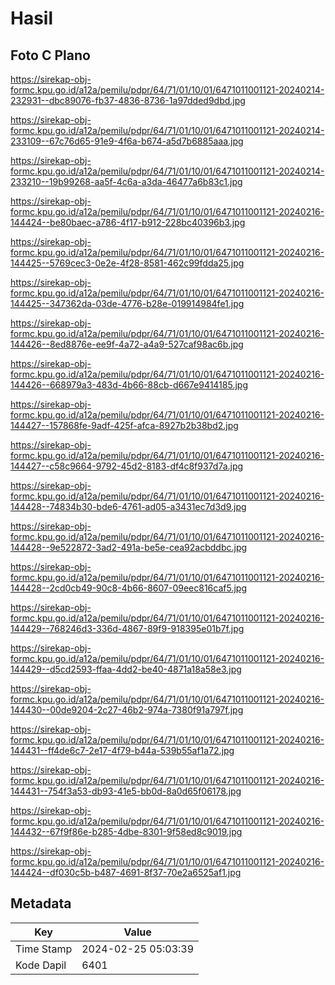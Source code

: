 # Hasil

## Foto C Plano

https://sirekap-obj-formc.kpu.go.id/a12a/pemilu/pdpr/64/71/01/10/01/6471011001121-20240214-232931--dbc89076-fb37-4836-8736-1a97dded9dbd.jpg

https://sirekap-obj-formc.kpu.go.id/a12a/pemilu/pdpr/64/71/01/10/01/6471011001121-20240214-233109--67c76d65-91e9-4f6a-b674-a5d7b6885aaa.jpg

https://sirekap-obj-formc.kpu.go.id/a12a/pemilu/pdpr/64/71/01/10/01/6471011001121-20240214-233210--19b99268-aa5f-4c6a-a3da-46477a6b83c1.jpg

https://sirekap-obj-formc.kpu.go.id/a12a/pemilu/pdpr/64/71/01/10/01/6471011001121-20240216-144424--be80baec-a786-4f17-b912-228bc40396b3.jpg

https://sirekap-obj-formc.kpu.go.id/a12a/pemilu/pdpr/64/71/01/10/01/6471011001121-20240216-144425--5769cec3-0e2e-4f28-8581-462c99fdda25.jpg

https://sirekap-obj-formc.kpu.go.id/a12a/pemilu/pdpr/64/71/01/10/01/6471011001121-20240216-144425--347362da-03de-4776-b28e-019914984fe1.jpg

https://sirekap-obj-formc.kpu.go.id/a12a/pemilu/pdpr/64/71/01/10/01/6471011001121-20240216-144426--8ed8876e-ee9f-4a72-a4a9-527caf98ac6b.jpg

https://sirekap-obj-formc.kpu.go.id/a12a/pemilu/pdpr/64/71/01/10/01/6471011001121-20240216-144426--668979a3-483d-4b66-88cb-d667e9414185.jpg

https://sirekap-obj-formc.kpu.go.id/a12a/pemilu/pdpr/64/71/01/10/01/6471011001121-20240216-144427--157868fe-9adf-425f-afca-8927b2b38bd2.jpg

https://sirekap-obj-formc.kpu.go.id/a12a/pemilu/pdpr/64/71/01/10/01/6471011001121-20240216-144427--c58c9664-9792-45d2-8183-df4c8f937d7a.jpg

https://sirekap-obj-formc.kpu.go.id/a12a/pemilu/pdpr/64/71/01/10/01/6471011001121-20240216-144428--74834b30-bde6-4761-ad05-a3431ec7d3d9.jpg

https://sirekap-obj-formc.kpu.go.id/a12a/pemilu/pdpr/64/71/01/10/01/6471011001121-20240216-144428--9e522872-3ad2-491a-be5e-cea92acbddbc.jpg

https://sirekap-obj-formc.kpu.go.id/a12a/pemilu/pdpr/64/71/01/10/01/6471011001121-20240216-144428--2cd0cb49-90c8-4b66-8607-09eec816caf5.jpg

https://sirekap-obj-formc.kpu.go.id/a12a/pemilu/pdpr/64/71/01/10/01/6471011001121-20240216-144429--768246d3-336d-4867-89f9-918395e01b7f.jpg

https://sirekap-obj-formc.kpu.go.id/a12a/pemilu/pdpr/64/71/01/10/01/6471011001121-20240216-144429--d5cd2593-ffaa-4dd2-be40-4871a18a58e3.jpg

https://sirekap-obj-formc.kpu.go.id/a12a/pemilu/pdpr/64/71/01/10/01/6471011001121-20240216-144430--00de9204-2c27-46b2-974a-7380f91a797f.jpg

https://sirekap-obj-formc.kpu.go.id/a12a/pemilu/pdpr/64/71/01/10/01/6471011001121-20240216-144431--ff4de6c7-2e17-4f79-b44a-539b55af1a72.jpg

https://sirekap-obj-formc.kpu.go.id/a12a/pemilu/pdpr/64/71/01/10/01/6471011001121-20240216-144431--754f3a53-db93-41e5-bb0d-8a0d65f06178.jpg

https://sirekap-obj-formc.kpu.go.id/a12a/pemilu/pdpr/64/71/01/10/01/6471011001121-20240216-144432--67f9f86e-b285-4dbe-8301-9f58ed8c9019.jpg

https://sirekap-obj-formc.kpu.go.id/a12a/pemilu/pdpr/64/71/01/10/01/6471011001121-20240216-144424--df030c5b-b487-4691-8f37-70e2a6525af1.jpg


## Metadata

| Key        | Value               |
| ---------- | ------------------- |
| Time Stamp | 2024-02-25 05:03:39 |
| Kode Dapil | 6401                |




